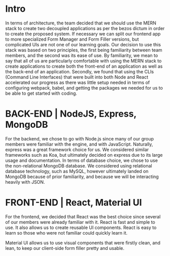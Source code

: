 # Intro

In terms of architecture, the team decided that we should use the MERN stack to create two decoupled applications as per the bezos dictum in order to create the proposed system. If necessary we can split our frontend app to more specialized Form Manager and Form Filler versions, but complicated UIs are not one of our learning goals. Our decision to use this stack was based on two principles, the first being familiarity between team members, and the second was its ease of use. By familiarity, we mean to say that all of us are particularly comfortable with using the MERN stack to create applications to create both the front-end of an application as well as the back-end of an application. Secondly, we found that using the CLIs (Command Line Interfaces) that were built into both Node and React accelerated our progress as there was little setup needed in terms of configuring webpack, babel, and getting the packages we needed for us to be able to get started with coding. 

# BACK-END | NodeJS, Express, MongoDB

For the backend, we chose to go with Node.js since many of our group members were familiar with the engine, and with JavaScript. Naturally, express was a great framework choice for us. We considered similar frameworks such as Koa, but ultimately decided on express due to its large usage and documentation. In terms of database choice, we chose to use the non-relational MongoDB database. We considered using relational database technology, such as MySQL, however ultimately landed on MongoDB because of prior familiarity, and because we will be interacting heavily with JSON. 

# FRONT-END | React, Material UI

For the frontend, we decided that React was the best choice since several of our members were already familiar with it. React is fast and simple to use. It also allows us to create reusable UI components. React is easy to learn so those who were not familiar could quickly learn it.

Material UI allows us to use visual components that were firstly clean, and lean, to keep our client-side form filler pretty and usable.
